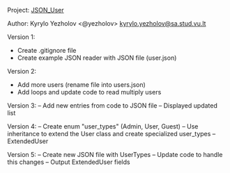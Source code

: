 Project: [JSON_User](https://github.com/yezholov/JSON_User)

Author: Kyrylo Yezholov <@yezholov> <kyrylo.yezholov@sa.stud.vu.lt>

Version 1:
- Create .gitignore file
- Create example JSON reader with JSON file (user.json)

Version 2:
- Add more users (rename file into users.json)
- Add loops and update code to read multiply users

Version 3:
– Add new entries from code to JSON file
– Displayed updated list

Version 4:
– Create enum "user_types" (Admin, User, Guest)
– Use inheritance to extend the User class and create specialized user_types – ExtendedUser

Version 5:
– Create new JSON file with UserTypes
– Update code to handle this changes
– Output ExtendedUser fields